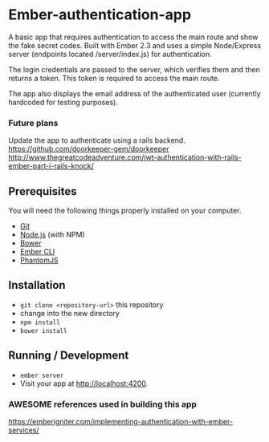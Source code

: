 # Ember-authentication-app

A basic app that requires authentication to access the main route and show the fake secret codes. Built with Ember 2.3 and uses a simple Node/Express server (endpoints located /server/index.js) for authentication.

The login credentials are passed to the server, which verifies them and then returns a token. This token is required to access the main route.

The app also displays the email address of the authenticated user (currently hardcoded for testing purposes).

### Future plans

Update the app to authenticate using a rails backend.
https://github.com/doorkeeper-gem/doorkeeper
http://www.thegreatcodeadventure.com/jwt-authentication-with-rails-ember-part-i-rails-knock/

## Prerequisites

You will need the following things properly installed on your computer.

* [Git](http://git-scm.com/)
* [Node.js](http://nodejs.org/) (with NPM)
* [Bower](http://bower.io/)
* [Ember CLI](http://www.ember-cli.com/)
* [PhantomJS](http://phantomjs.org/)

## Installation

* `git clone <repository-url>` this repository
* change into the new directory
* `npm install`
* `bower install`

## Running / Development

* `ember server`
* Visit your app at [http://localhost:4200](http://localhost:4200).

### AWESOME references used in building this app

https://emberigniter.com/implementing-authentication-with-ember-services/
